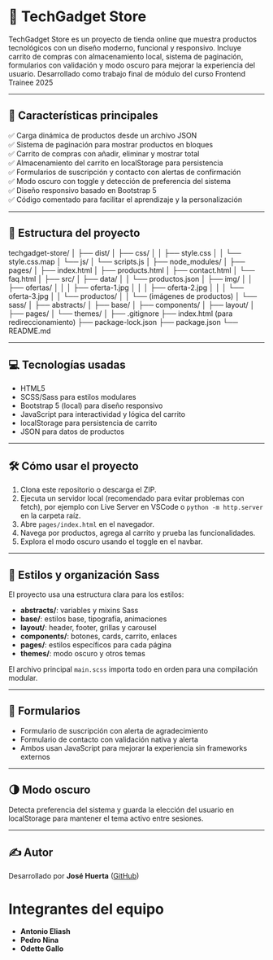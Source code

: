 # 🛒 TechGadget Store

TechGadget Store es un proyecto de tienda online que muestra productos tecnológicos con un diseño moderno, funcional y responsivo. Incluye carrito de compras con almacenamiento local, sistema de paginación, formularios con validación y modo oscuro para mejorar la experiencia del usuario. Desarrollado como trabajo final de módulo del curso Frontend Trainee 2025

---

## 🚀 Características principales

✅ Carga dinámica de productos desde un archivo JSON  
✅ Sistema de paginación para mostrar productos en bloques  
✅ Carrito de compras con añadir, eliminar y mostrar total  
✅ Almacenamiento del carrito en localStorage para persistencia  
✅ Formularios de suscripción y contacto con alertas de confirmación  
✅ Modo oscuro con toggle y detección de preferencia del sistema  
✅ Diseño responsivo basado en Bootstrap 5  
✅ Código comentado para facilitar el aprendizaje y la personalización

---

## 📂 Estructura del proyecto

techgadget-store/
│
├── dist/
│ ├── css/
│ │ ├── style.css
│ │ └── style.css.map
│ └── js/
│ └── scripts.js
│
├── node_modules/
│
├── pages/
│ ├── index.html
│ ├── products.html
│ ├── contact.html
│ └── faq.html
│
├── src/
│ ├── data/
│ │ └── productos.json
│ ├── img/
│ │ ├── ofertas/
│ │ │ ├── oferta-1.jpg
│ │ │ ├── oferta-2.jpg
│ │ │ └── oferta-3.jpg
│ │ └── productos/
│ │ └── (imágenes de productos)
│ └── sass/
│  ├── abstracts/
│  ├── base/
│  ├── components/
│  ├── layout/
│  ├── pages/
│  └── themes/
│
├── .gitignore
├── index.html (para redireccionamiento)
├── package-lock.json
├── package.json
└── README.md

---

## 💻 Tecnologías usadas

- HTML5  
- SCSS/Sass para estilos modulares  
- Bootstrap 5 (local) para diseño responsivo  
- JavaScript para interactividad y lógica del carrito  
- localStorage para persistencia de carrito  
- JSON para datos de productos

---

## 🛠️ Cómo usar el proyecto

1. Clona este repositorio o descarga el ZIP.  
2. Ejecuta un servidor local (recomendado para evitar problemas con fetch), por ejemplo con Live Server en VSCode o `python -m http.server` en la carpeta raíz.  
3. Abre `pages/index.html` en el navegador.  
4. Navega por productos, agrega al carrito y prueba las funcionalidades.  
5. Explora el modo oscuro usando el toggle en el navbar.

---

## 🎨 Estilos y organización Sass

El proyecto usa una estructura clara para los estilos:

- **abstracts/**: variables y mixins Sass  
- **base/**: estilos base, tipografía, animaciones  
- **layout/**: header, footer, grillas y carousel  
- **components/**: botones, cards, carrito, enlaces  
- **pages/**: estilos específicos para cada página  
- **themes/**: modo oscuro y otros temas

El archivo principal `main.scss` importa todo en orden para una compilación modular.

---

## 📩 Formularios

- Formulario de suscripción con alerta de agradecimiento  
- Formulario de contacto con validación nativa y alerta  
- Ambos usan JavaScript para mejorar la experiencia sin frameworks externos

---

## 🌗 Modo oscuro

Detecta preferencia del sistema y guarda la elección del usuario en localStorage para mantener el tema activo entre sesiones.

---

## ✍️ Autor

Desarrollado por **José Huerta** ([GitHub](https://github.com/josemhuertab))

# Integrantes del equipo

* **Antonio Eliash**
* **Pedro Nina**
* **Odette Gallo**